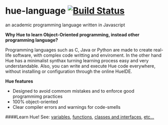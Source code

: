 hue-language [![Build Status](https://travis-ci.org/leonardiwagner/hue-language.svg)](https://travis-ci.org/leonardiwagner/hue-language)
============

an academic programming language written in Javascript

**Why Hue to learn Object-Oriented programming, instead other programming language?**

Programming languages such as C, Java or Python are made to create real-life software, with complex code writting and enviroment. In the other hand Hue has a minimalist synthax turning learning process easy and very understandable. Also, you can write and execute Hue code everywhere, without installing or configuration through the online HueIDE.

**Hue features**

- Designed to avoid commom mistakes and to enforce good programmimg practices
- 100% object-oriented
- Clear compiler errors and warnings for code-smells


####Learn Hue!
See: [variables](https://github.com/leonardiwagner/hue-language/wiki/Variables-and-Constants), [functions](https://github.com/leonardiwagner/hue-language/wiki/Functions), [classes and interfaces](https://github.com/leonardiwagner/hue-language/wiki/4.-Classes-and-Interfaces), [etc...](https://github.com/leonardiwagner/hue-language/wiki/1.-Hue-Language-and-Synthax)
